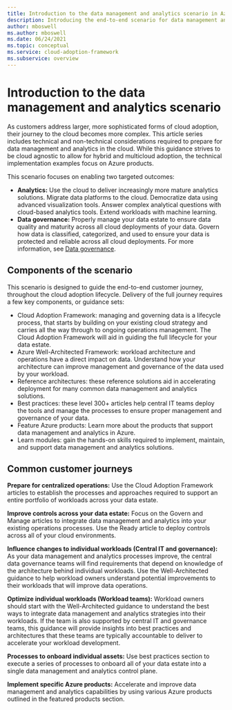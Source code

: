 ```yaml
---
title: Introduction to the data management and analytics scenario in Azure
description: Introducing the end-to-end scenario for data management and analytics in the cloud, with a focus on Azure implementation
author: mboswell
ms.author: mboswell
ms.date: 06/24/2021
ms.topic: conceptual
ms.service: cloud-adoption-framework
ms.subservice: overview
---
```


# Introduction to the data management and analytics scenario

As customers address larger, more sophisticated forms of cloud adoption, their journey to the cloud becomes more complex. This article series includes technical and non-technical considerations required to prepare for data management and analytics in the cloud. While this guidance strives to be cloud agnostic to allow for hybrid and multicloud adoption, the technical implementation examples focus on Azure products.

This scenario focuses on enabling two targeted outcomes:

- **Analytics:** Use the cloud to deliver increasingly more mature analytics solutions. Migrate data platforms to the cloud. Democratize data using advanced visualization tools. Answer complex analytical questions with cloud-based analytics tools. Extend workloads with machine learning.
- **Data governance:** Properly manage your data estate to ensure data quality and maturity across all cloud deployments of your data. Govern how data is classified, categorized, and used to ensure your data is protected and reliable across all cloud deployments. For more information, see [Data governance](govern.md).

## Components of the scenario

This scenario is designed to guide the end-to-end customer journey, throughout the cloud adoption lifecycle. Delivery of the full journey requires a few key components, or guidance sets:

- Cloud Adoption Framework: managing and governing data is a lifecycle process, that starts by building on your existing cloud strategy and carries all the way through to ongoing operations management. The Cloud Adoption Framework will aid in guiding the full lifecycle for your data estate.
- Azure Well-Architected Framework: workload architecture and operations have a direct impact on data. Understand how your architecture can improve management and governance of the data used by your workload.
- Reference architectures: these reference solutions aid in accelerating deployment for many common data management and analytics solutions.
- Best practices: these level 300+ articles help central IT teams deploy the tools and manage the processes to ensure proper management and governance of your data.
- Feature Azure products: Learn more about the products that support data management and analytics in Azure.
- Learn modules: gain the hands-on skills required to implement, maintain, and support data management and analytics solutions.

## Common customer journeys

**Prepare for centralized operations:** Use the Cloud Adoption Framework articles to establish the processes and approaches required to support an entire portfolio of workloads across your data estate.

**Improve controls across your data estate:** Focus on the Govern and Manage articles to integrate data management and analytics into your existing operations processes. Use the Ready article to deploy controls across all of your cloud environments.

**Influence changes to individual workloads (Central IT and governance):** As your data management and analytics processes improve, the central data governance teams will find requirements that depend on knowledge of the architecture behind individual workloads. Use the Well-Architected guidance to help workload owners understand potential improvements to their workloads that will improve data operations.

**Optimize individual workloads (Workload teams):** Workload owners should start with the Well-Architected guidance to understand the best ways to integrate data management and analytics strategies into their workloads. If the team is also supported by central IT and governance teams, this guidance will provide insights into best practices and architectures that these teams are typically accountable to deliver to accelerate your workload development.

**Processes to onboard individual assets:** Use best practices section to execute a series of processes to onboard all of your data estate into a single data management and analytics control plane.

**Implement specific Azure products:** Accelerate and improve data management and analytics capabilities by using various Azure products outlined in the featured products section.
